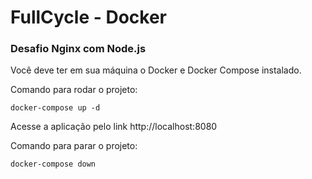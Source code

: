 # FullCycle - Docker 
### Desafio Nginx com Node.js

Você deve ter em sua máquina o Docker e Docker Compose instalado.

Comando para rodar o projeto:
```
docker-compose up -d
```

Acesse a aplicação pelo link http://localhost:8080

Comando para parar o projeto:
```
docker-compose down
```

